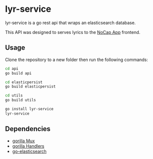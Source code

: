 # lyr-service

lyr-service is a go rest api that wraps an elasticsearch database.

This API was designed to serves lyrics to the [NoCap App](https://github.com/bdkiran/nocap-app) frontend.

## Usage

Clone the repository to a new folder then run the following commands:

```bash
cd api
go build api

cd elasticpersist
go build elasticpersist

cd utils
go build utils

go install lyr-service
lyr-service
```

## Dependencies

- [gorilla Mux](https://github.com/gorilla/mux)
- [gorilla Handlers](https://github.com/gorilla/handlers)
- [go-elasticsearch](https://github.com/elastic/go-elasticsearch)
